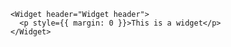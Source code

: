     <Widget header="Widget header">
      <p style={{ margin: 0 }}>This is a widget</p>
    </Widget>
